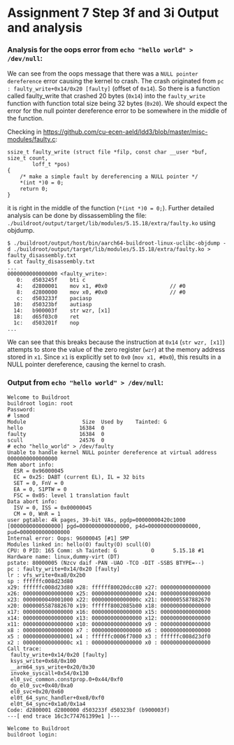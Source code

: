 # Assignment 7 Step 3f and 3i Output and analysis

### Analysis for the oops error from `echo "hello world" > /dev/null`:
We can see from the oops message that there was a `NULL pointer dereference` error causing the kernel to crash.
The crash originated from `pc : faulty_write+0x14/0x20 [faulty]` (offset of `0x14`). So there is a function called
faulty_write that crashed 20 bytes (`0x14`) into the `faulty_write` function with function total size being 32 bytes (`0x20`).
We should expect the error for the null pointer dereference error to be somewhere in the middle of the function.

Checking in https://github.com/cu-ecen-aeld/ldd3/blob/master/misc-modules/faulty.c:
```
ssize_t faulty_write (struct file *filp, const char __user *buf, size_t count,
		loff_t *pos)
{
	/* make a simple fault by dereferencing a NULL pointer */
	*(int *)0 = 0;
	return 0;
}
```
it is right in the middle of the function (`*(int *)0 = 0;`).
Further detailed analysis can be done by dissassembling the file: `./buildroot/output/target/lib/modules/5.15.18/extra/faulty.ko`
using objdump.

```
$ ./buildroot/output/host/bin/aarch64-buildroot-linux-uclibc-objdump -d ./buildroot/output/target/lib/modules/5.15.18/extra/faulty.ko > faulty_disassembly.txt
$ cat faulty_disassembly.txt
...
0000000000000000 <faulty_write>:
   0:	d503245f 	bti	c
   4:	d2800001 	mov	x1, #0x0                   	// #0
   8:	d2800000 	mov	x0, #0x0                   	// #0
   c:	d503233f 	paciasp
  10:	d50323bf 	autiasp
  14:	b900003f 	str	wzr, [x1]
  18:	d65f03c0 	ret
  1c:	d503201f 	nop
...
```
We can see that this breaks because the instruction at `0x14` (`str wzr, [x1]`) attempts to store the value of the zero register (`wzr`) at the memory address stored in `x1`. Since `x1` is explicitly set to `0x0` (`mov x1, #0x0`), this results in a NULL pointer dereference, causing the kernel to crash.

### Output from `echo "hello world" > /dev/null`:
```
Welcome to Buildroot
buildroot login: root
Password: 
# lsmod
Module                  Size  Used by    Tainted: G  
hello                  16384  0 
faulty                 16384  0 
scull                  24576  0 
# echo "hello_world" > /dev/faulty
Unable to handle kernel NULL pointer dereference at virtual address 0000000000000000
Mem abort info:
  ESR = 0x96000045
  EC = 0x25: DABT (current EL), IL = 32 bits
  SET = 0, FnV = 0
  EA = 0, S1PTW = 0
  FSC = 0x05: level 1 translation fault
Data abort info:
  ISV = 0, ISS = 0x00000045
  CM = 0, WnR = 1
user pgtable: 4k pages, 39-bit VAs, pgdp=00000000420c1000
[0000000000000000] pgd=0000000000000000, p4d=0000000000000000, pud=0000000000000000
Internal error: Oops: 96000045 [#1] SMP
Modules linked in: hello(O) faulty(O) scull(O)
CPU: 0 PID: 165 Comm: sh Tainted: G           O      5.15.18 #1
Hardware name: linux,dummy-virt (DT)
pstate: 80000005 (Nzcv daif -PAN -UAO -TCO -DIT -SSBS BTYPE=--)
pc : faulty_write+0x14/0x20 [faulty]
lr : vfs_write+0xa8/0x2b0
sp : ffffffc008d23d80
x29: ffffffc008d23d80 x28: ffffff80020dcc80 x27: 0000000000000000
x26: 0000000000000000 x25: 0000000000000000 x24: 0000000000000000
x23: 0000000040001000 x22: 000000000000000c x21: 0000005587882670
x20: 0000005587882670 x19: ffffff8002085b00 x18: 0000000000000000
x17: 0000000000000000 x16: 0000000000000000 x15: 0000000000000000
x14: 0000000000000000 x13: 0000000000000000 x12: 0000000000000000
x11: 0000000000000000 x10: 0000000000000000 x9 : 0000000000000000
x8 : 0000000000000000 x7 : 0000000000000000 x6 : 0000000000000000
x5 : 0000000000000001 x4 : ffffffc0006f7000 x3 : ffffffc008d23df0
x2 : 000000000000000c x1 : 0000000000000000 x0 : 0000000000000000
Call trace:
 faulty_write+0x14/0x20 [faulty]
 ksys_write+0x68/0x100
 __arm64_sys_write+0x20/0x30
 invoke_syscall+0x54/0x130
 el0_svc_common.constprop.0+0x44/0xf0
 do_el0_svc+0x40/0xa0
 el0_svc+0x20/0x60
 el0t_64_sync_handler+0xe8/0xf0
 el0t_64_sync+0x1a0/0x1a4
Code: d2800001 d2800000 d503233f d50323bf (b900003f) 
---[ end trace 16c3c774761399e1 ]---

Welcome to Buildroot
buildroot login: 

```